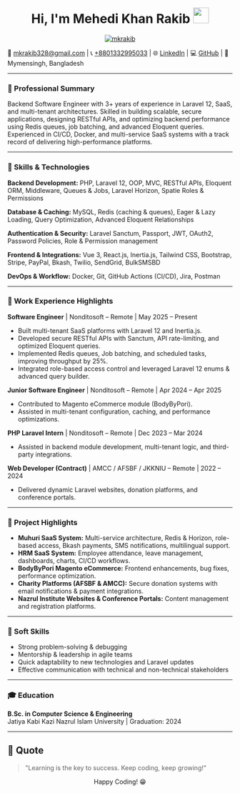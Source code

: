 <h1 align="center">Hi, I'm Mehedi Khan Rakib <img src="https://media.giphy.com/media/hvRJCLFzcasrR4ia7z/giphy.gif" width="35"></h1>
<p align="center">
  <a href="https://github.com/DenverCoder1/readme-typing-svg">
    <img src="https://readme-typing-svg.herokuapp.com?lines=Software+Engineer;Expert+in+Laravel,+SaaS+&+APIs;Experienced+in+Performance+Optimization&center=true&width=500&height=50" alt="mkrakib">
  </a>
</p>

📧 <a href="mailto:mkrakib328@gmail.com">mkrakib328@gmail.com</a> | 📞 <a href="tel:+8801332995033">+8801332995033</a> | 🌐 <a href="https://www.linkedin.com/in/mehedi-khan-mkr/">LinkedIn</a> | 💻 <a href="https://github.com/rakib8799">GitHub</a> | 📍 Mymensingh, Bangladesh

---

### 🧠 Professional Summary

Backend Software Engineer with 3+ years of experience in Laravel 12, SaaS, and multi-tenant architectures. Skilled in building scalable, secure applications, designing RESTful APIs, and optimizing backend performance using Redis queues, job batching, and advanced Eloquent queries. Experienced in CI/CD, Docker, and multi-service SaaS systems with a track record of delivering high-performance platforms.

---

### 🚀 Skills & Technologies

**Backend Development:** PHP, Laravel 12, OOP, MVC, RESTful APIs, Eloquent ORM, Middleware, Queues & Jobs, Laravel Horizon, Spatie Roles & Permissions  

**Database & Caching:** MySQL, Redis (caching & queues), Eager & Lazy Loading, Query Optimization, Advanced Eloquent Relationships  

**Authentication & Security:** Laravel Sanctum, Passport, JWT, OAuth2, Password Policies, Role & Permission management  

**Frontend & Integrations:** Vue 3, React.js, Inertia.js, Tailwind CSS, Bootstrap, Stripe, PayPal, Bkash, Twilio, SendGrid, BulkSMSBD  

**DevOps & Workflow:** Docker, Git, GitHub Actions (CI/CD), Jira, Postman  

---

### 💼 Work Experience Highlights

**Software Engineer** | Nonditosoft – Remote | May 2025 – Present  
- Built multi-tenant SaaS platforms with Laravel 12 and Inertia.js.  
- Developed secure RESTful APIs with Sanctum, API rate-limiting, and optimized Eloquent queries.  
- Implemented Redis queues, Job batching, and scheduled tasks, improving throughput by 25%.  
- Integrated role-based access control and leveraged Laravel 12 enums & advanced query builder.  

**Junior Software Engineer** | Nonditosoft – Remote | Apr 2024 – Apr 2025  
- Contributed to Magento eCommerce module (BodyByPori).  
- Assisted in multi-tenant configuration, caching, and performance optimizations.  

**PHP Laravel Intern** | Nonditosoft – Remote | Dec 2023 – Mar 2024  
- Assisted in backend module development, multi-tenant logic, and third-party integrations.  

**Web Developer (Contract)** | AMCC / AFSBF / JKKNIU – Remote | 2022 – 2024  
- Delivered dynamic Laravel websites, donation platforms, and conference portals.  

---

### 🚀 Project Highlights

- **Muhuri SaaS System:** Multi-service architecture, Redis & Horizon, role-based access, Bkash payments, SMS notifications, multilingual support.  
- **HRM SaaS System:** Employee attendance, leave management, dashboards, charts, CI/CD workflows.  
- **BodyByPori Magento eCommerce:** Frontend enhancements, bug fixes, performance optimization.  
- **Charity Platforms (AFSBF & AMCC):** Secure donation systems with email notifications & payment integrations.  
- **Nazrul Institute Websites & Conference Portals:** Content management and registration platforms.  

---

### 🌟 Soft Skills

- Strong problem-solving & debugging  
- Mentorship & leadership in agile teams  
- Quick adaptability to new technologies and Laravel updates  
- Effective communication with technical and non-technical stakeholders  

---

### 🎓 Education

**B.Sc. in Computer Science & Engineering**  
Jatiya Kabi Kazi Nazrul Islam University | Graduation: 2024  

---

## 💬 Quote

> "Learning is the key to success. Keep coding, keep growing!"  

<p align="center">Happy Coding! 😁</p>
